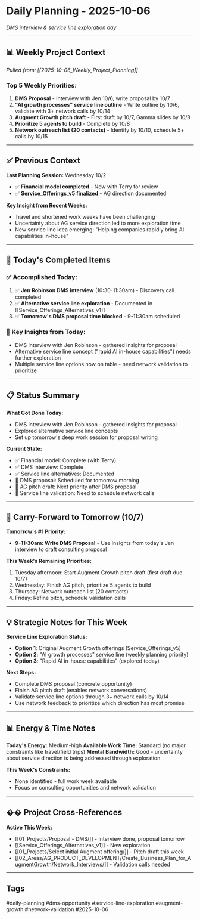# Daily Planning - 2025-10-06

*DMS interview & service line exploration day*

---

## 📊 Weekly Project Context
*Pulled from: [[2025-10-06_Weekly_Project_Planning]]*

### Top 5 Weekly Priorities:
1. **DMS Proposal** - Interview with Jen 10/6, write proposal by 10/7
2. **"AI growth processes" service line outline** - Write outline by 10/6, validate with 3+ network calls by 10/14
3. **Augment Growth pitch draft** - First draft by 10/7, Gamma slides by 10/8
4. **Prioritize 5 agents to build** - Complete by 10/8
5. **Network outreach list (20 contacts)** - Identify by 10/10, schedule 5+ calls by 10/15

---

## ✅ Previous Context

**Last Planning Session:** Wednesday 10/2
- ✅ **Financial model completed** - Now with Terry for review
- ✅ **Service_Offerings_v5 finalized** - AG direction documented

**Key Insight from Recent Weeks:**
- Travel and shortened work weeks have been challenging
- Uncertainty about AG service direction led to more exploration time
- New service line idea emerging: "Helping companies rapidly bring AI capabilities in-house"

---

## 🎯 Today's Completed Items

### ✅ Accomplished Today:
1. ✅ **Jen Robinson DMS interview** (10:30-11:30am) - Discovery call completed
2. ✅ **Alternative service line exploration** - Documented in [[Service_Offerings_Alternatives_v1]]
3. ✅ **Tomorrow's DMS proposal time blocked** - 9-11:30am scheduled

### 📝 Key Insights from Today:
- DMS interview with Jen Robinson - gathered insights for proposal
- Alternative service line concept ("rapid AI in-house capabilities") needs further exploration
- Multiple service line options now on table - need network validation to prioritize

---

## 📋 Status Summary

**What Got Done Today:**
- DMS interview with Jen Robinson - gathered insights for proposal
- Explored alternative service line concepts
- Set up tomorrow's deep work session for proposal writing

**Current State:**
- ✅ Financial model: Complete (with Terry)
- ✅ DMS interview: Complete
- ✅ Service line alternatives: Documented
- 🎯 DMS proposal: Scheduled for tomorrow morning
- 🎯 AG pitch draft: Next priority after DMS proposal
- 🎯 Service line validation: Need to schedule network calls

---

## 🔄 Carry-Forward to Tomorrow (10/7)

**Tomorrow's #1 Priority:**
- **9-11:30am: Write DMS Proposal** - Use insights from today's Jen interview to draft consulting proposal

**This Week's Remaining Priorities:**
1. Tuesday afternoon: Start Augment Growth pitch draft (first draft due 10/7)
2. Wednesday: Finish AG pitch, prioritize 5 agents to build
3. Thursday: Network outreach list (20 contacts)
4. Friday: Refine pitch, schedule validation calls

---

## 💡 Strategic Notes for This Week

**Service Line Exploration Status:**
- **Option 1**: Original Augment Growth offerings (Service_Offerings_v5)
- **Option 2**: "AI growth processes" service line (weekly planning priority)
- **Option 3**: "Rapid AI in-house capabilities" (explored today)

**Next Steps:**
- Complete DMS proposal (concrete opportunity)
- Finish AG pitch draft (enables network conversations)
- Validate service line options through 3+ network calls by 10/14
- Use network feedback to prioritize which direction has most promise

---

## 📊 Energy & Time Notes

**Today's Energy:** Medium-high
**Available Work Time:** Standard (no major constraints like travel/field trips)
**Mental Bandwidth:** Good - uncertainty about service direction is being addressed through exploration

**This Week's Constraints:**
- None identified - full work week available
- Focus on consulting opportunities and network validation

---

## �� Project Cross-References

**Active This Week:**
- [[01_Projects/Proposal - DMS/]] - Interview done, proposal tomorrow
- [[Service_Offerings_Alternatives_v1]] - New exploration
- [[01_Projects/Select initial Augment offering/]] - Pitch draft this week
- [[02_Areas/AG_PRODUCT_DEVELOPMENT/Create_Business_Plan_for_AugmentGrowth/Network_Interviews/]] - Validation calls needed

---

## Tags
#daily-planning #dms-opportunity #service-line-exploration #augment-growth #network-validation #2025-10-06
